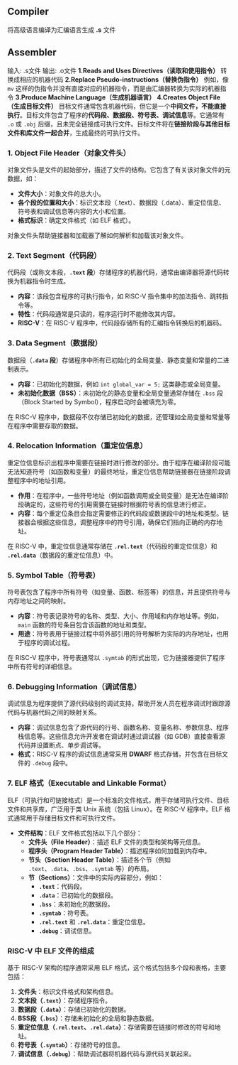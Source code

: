 ## Compiler
将高级语言编译为汇编语言生成 **.s** 文件
## Assembler
输入: .s文件
输出: .o文件
 **1.Reads and Uses Directives（读取和使用指令）**
 转换成相应的机器代码
 **2.Replace Pseudo-instructions（替换伪指令）**
 例如，像 `mv` 这样的伪指令并没有直接对应的机器指令，而是由汇编器转换为实际的机器指令
 **3.Produce Machine Language（生成机器语言）**
 **4.Creates Object File（生成目标文件）**
 目标文件通常包含机器代码，但它是一个**中间文件，不能直接执行**。目标文件包含了程序的**代码段、数据段、符号表、调试信息**等。它通常有 `.o` 或 `.obj` 后缀，且未完全链接成可执行文件。目标文件将在**链接阶段与其他目标文件和库文件一起合并**，生成最终的可执行文件。
 
 ### 1. **Object File Header（对象文件头）**

对象文件头是文件的起始部分，描述了文件的结构。它包含了有关该对象文件的元数据，如：

- **文件大小**：对象文件的总大小。
- **各个段的位置和大小**：标识文本段（.text）、数据段（.data）、重定位信息、符号表和调试信息等内容的大小和位置。
- **格式标识**：确定文件格式（如 ELF 格式）。

对象文件头帮助链接器和加载器了解如何解析和加载该对象文件。

### 2. **Text Segment（代码段）**

代码段（或称文本段，**`.text` 段**）存储程序的机器代码，通常由编译器将源代码转换为机器指令时生成。

- **内容**：该段包含程序的可执行指令，如 RISC-V 指令集中的加法指令、跳转指令等。
- **特性**：代码段通常是只读的，程序运行时不能修改其内容。
- **RISC-V**：在 RISC-V 程序中，代码段存储所有的汇编指令转换后的机器码。

### 3. **Data Segment（数据段）**

数据段（**`.data` 段**）存储程序中所有已初始化的全局变量、静态变量和常量的二进制表示。

- **内容**：已初始化的数据，例如 `int global_var = 5;` 这类静态或全局变量。
- **未初始化数据（BSS）**：未初始化的静态变量和全局变量通常存储在 `.bss` 段（Block Started by Symbol），程序启动时会被填充为零。

在 RISC-V 程序中，数据段不仅存储已初始化的数据，还管理如全局变量和常量等在程序中需要存取的数据。

### 4. **Relocation Information（重定位信息）**

重定位信息标识出程序中需要在链接时进行修改的部分。由于程序在编译阶段可能无法知道符号（如函数和变量）的最终地址，重定位信息帮助链接器在链接阶段调整程序中的地址引用。

- **作用**：在程序中，一些符号地址（例如函数调用或全局变量）是无法在编译阶段确定的，这些符号的引用需要在链接时根据符号表的信息进行修正。
- **内容**：每个重定位条目会指定需要修正的代码段或数据段中的地址和类型。链接器会根据这些信息，调整程序中的符号引用，确保它们指向正确的内存地址。

在 RISC-V 中，重定位信息通常存储在 **`.rel.text`**（代码段的重定位信息）和 **`.rel.data`**（数据段的重定位信息）中。

### 5. **Symbol Table（符号表）**

符号表包含了程序中所有符号（如变量、函数、标签等）的信息，并且提供符号与内存地址之间的映射。

- **内容**：符号表记录符号的名称、类型、大小、作用域和内存地址等。例如，`main` 函数的符号条目包含该函数的地址和类型。
- **用途**：符号表用于链接过程中将外部引用的符号解析为实际的内存地址，也用于程序的调试过程。

在 RISC-V 程序中，符号表通常以 `.symtab` 的形式出现，它为链接器提供了程序中所有符号的详细信息。

### 6. **Debugging Information（调试信息）**

调试信息为程序提供了源代码级别的调试支持，帮助开发人员在程序调试时跟踪源代码与机器代码之间的映射关系。

- **内容**：调试信息包含了源代码的行号、函数名称、变量名称、参数信息、程序栈信息等。这些信息允许开发者在调试时通过调试器（如 GDB）直接查看源代码并设置断点、单步调试等。
- **格式**：RISC-V 程序的调试信息通常采用 **DWARF** 格式存储，并包含在目标文件的 `.debug` 段中。

### 7. **ELF 格式（Executable and Linkable Format）**

ELF（可执行和可链接格式）是一个标准的文件格式，用于存储可执行文件、目标文件和共享库，广泛用于类 Unix 系统（包括 Linux）。在 RISC-V 程序中，ELF 格式通常用于存储目标文件和可执行文件。

- **文件结构**：ELF 文件格式包括以下几个部分：
    - **文件头（File Header）**：描述 ELF 文件的类型和架构等元信息。
    - **程序头（Program Header Table）**：描述程序如何加载到内存中。
    - **节头（Section Header Table）**：描述各个节（例如 `.text`、`.data`、`.bss`、`.symtab` 等）的布局。
    - **节（Sections）**：文件中的实际内容部分，例如：
        - **`.text`**：代码段。
        - **`.data`**：已初始化的数据段。
        - **`.bss`**：未初始化的数据段。
        - **`.symtab`**：符号表。
        - **`.rel.text`** 和 **`.rel.data`**：重定位信息。
        - **`.debug`**：调试信息。

### RISC-V 中 ELF 文件的组成

基于 RISC-V 架构的程序通常采用 ELF 格式，这个格式包括多个段和表格，主要包括：

1. **文件头**：标识文件格式和架构信息。
2. **文本段（`.text`）**：存储程序指令。
3. **数据段（`.data`）**：存储已初始化的数据。
4. **BSS段（`.bss`）**：存储未初始化的全局和静态数据。
5. **重定位信息（`.rel.text`、`.rel.data`）**：存储需要在链接时修改的符号和地址。
6. **符号表（`.symtab`）**：存储符号的信息。
7. **调试信息（`.debug`）**：帮助调试器将机器代码与源代码关联起来。